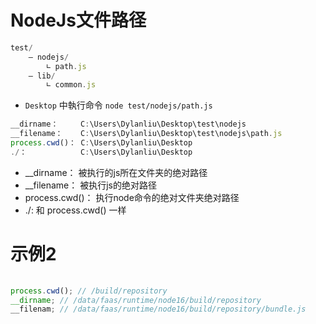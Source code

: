 # NodeJs文件路径

```js
test/
    — nodejs/
        ∟ path.js
    — lib/
        ∟ common.js
```
- `Desktop` 中執行命令 `node test/nodejs/path.js`
```js
__dirname：     C:\Users\Dylanliu\Desktop\test\nodejs
__filename：    C:\Users\Dylanliu\Desktop\test\nodejs\path.js
process.cwd()： C:\Users\Dylanliu\Desktop
./：            C:\Users\Dylanliu\Desktop
```
- __dirname：     被执行的js所在文件夹的绝对路径
- __filename：    被执行js的绝对路径
- process.cwd()： 执行node命令的绝对文件夹绝对路径
- ./:             和 process.cwd() 一样

# 示例2
```js
  
process.cwd(); // /build/repository
__dirname; // /data/faas/runtime/node16/build/repository
__filenam; // /data/faas/runtime/node16/build/repository/bundle.js
```